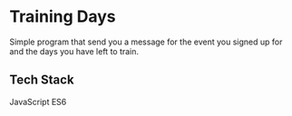 
# Training Days

Simple program that send you a message for the event you signed up for and the days you have left to train.
## Tech Stack

JavaScript ES6


